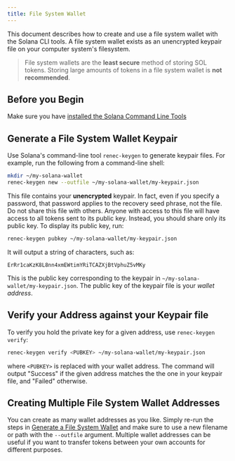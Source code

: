 ```yaml
---
title: File System Wallet
---
```


This document describes how to create and use a file system wallet with the
Solana CLI tools. A file system wallet exists as an unencrypted keypair file
on your computer system's filesystem.

> File system wallets are the **least secure** method of storing SOL tokens. Storing large amounts of tokens in a file system wallet is **not recommended**.

## Before you Begin

Make sure you have
[installed the Solana Command Line Tools](../cli/install-solana-cli-tools.md)

## Generate a File System Wallet Keypair

Use Solana's command-line tool `renec-keygen` to generate keypair files. For
example, run the following from a command-line shell:

```bash
mkdir ~/my-solana-wallet
renec-keygen new --outfile ~/my-solana-wallet/my-keypair.json
```

This file contains your **unencrypted** keypair. In fact, even if you specify
a password, that password applies to the recovery seed phrase, not the file. Do
not share this file with others. Anyone with access to this file will have access
to all tokens sent to its public key. Instead, you should share only its public
key. To display its public key, run:

```bash
renec-keygen pubkey ~/my-solana-wallet/my-keypair.json
```

It will output a string of characters, such as:

```text
ErRr1caKzK8L8nn4xmEWtimYRiTCAZXjBtVphuZ5vMKy
```

This is the public key corresponding to the keypair in
`~/my-solana-wallet/my-keypair.json`. The public key of the keypair file is
your _wallet address_.

## Verify your Address against your Keypair file

To verify you hold the private key for a given address, use
`renec-keygen verify`:

```bash
renec-keygen verify <PUBKEY> ~/my-solana-wallet/my-keypair.json
```

where `<PUBKEY>` is replaced with your wallet address.
The command will output "Success" if the given address matches the
the one in your keypair file, and "Failed" otherwise.

## Creating Multiple File System Wallet Addresses

You can create as many wallet addresses as you like. Simply re-run the
steps in [Generate a File System Wallet](#generate-a-file-system-wallet-keypair)
and make sure to use a new filename or path with the `--outfile` argument.
Multiple wallet addresses can be useful if you want to transfer tokens between
your own accounts for different purposes.
